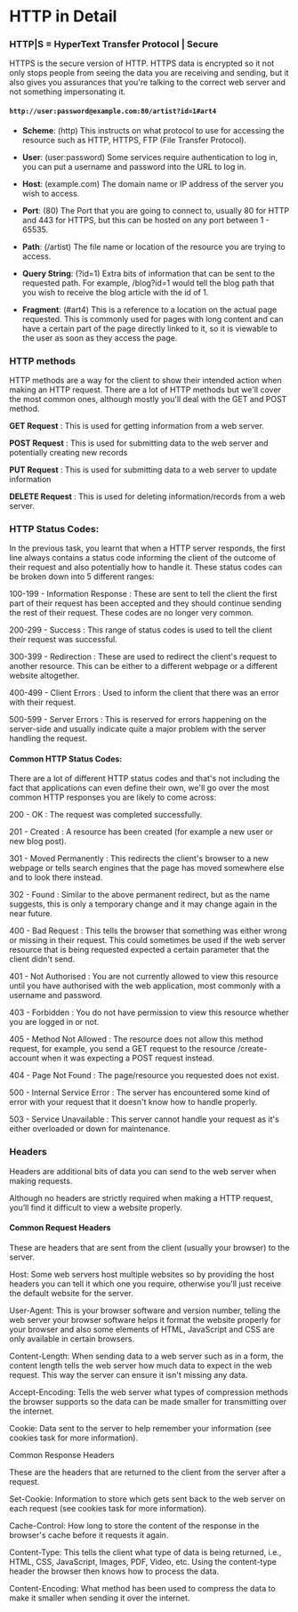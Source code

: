 # HTTP in Detail

### HTTP|S = HyperText Transfer Protocol | Secure

HTTPS is the secure version of HTTP. HTTPS data is encrypted so it not only stops people from seeing the data you are receiving and sending, but it also gives you assurances that you're talking to the correct web server and not something impersonating it.

#### `http://user:password@example.com:80/artist?id=1#art4`

* **Scheme**: (http) This instructs on what protocol to use for accessing the resource such as HTTP, HTTPS, FTP (File Transfer Protocol).

* **User**: (user:password) Some services require authentication to log in, you can put a username and password into the URL to log in.

* **Host**: (example.com) The domain name or IP address of the server you wish to access.

* **Port**: (80) The Port that you are going to connect to, usually 80 for HTTP and 443 for HTTPS, but this can be hosted on any port between 1 - 65535.

* **Path**: (/artist) The file name or location of the resource you are trying to access.

* **Query String**: (?id=1) Extra bits of information that can be sent to the requested path. For example, /blog?id=1 would tell the blog path that you wish to receive the blog article with the id of 1.

* **Fragment**: (#art4) This is a reference to a location on the actual page requested. This is commonly used for pages with long content and can have a certain part of the page directly linked to it, so it is viewable to the user as soon as they access the page.

### HTTP methods
HTTP methods are a way for the client to show their intended action when making an HTTP request. There are a lot of HTTP methods but we'll cover the most common ones, although mostly you'll deal with the GET and POST method.

**GET Request** : 
This is used for getting information from a web server.

**POST Request** : 
This is used for submitting data to the web server and potentially creating new records

**PUT Request** : 
This is used for submitting data to a web server to update information

**DELETE Request** : 
This is used for deleting information/records from a web server.


### HTTP Status Codes:

In the previous task, you learnt that when a HTTP server responds, the first line always contains a status code informing the client of the outcome of their request and also potentially how to handle it. These status codes can be broken down into 5 different ranges:

100-199 - Information Response : These are sent to tell the client the first part of their request has been accepted and they should continue sending the rest of their request. These codes are no longer very common.

200-299 - Success : This range of status codes is used to tell the client their request was successful.

300-399 - Redirection : These are used to redirect the client's request to another resource. This can be either to a different webpage or a different website altogether.

400-499 - Client Errors : Used to inform the client that there was an error with their request.

500-599 - Server Errors : This is reserved for errors happening on the server-side and usually indicate quite a major problem with the server handling the request.

#### Common HTTP Status Codes:

There are a lot of different HTTP status codes and that's not including the fact that applications can even define their own, we'll go over the most common HTTP responses you are likely to come across:

200 - OK : The request was completed successfully.

201 - Created : A resource has been created (for example a new user or new blog post).

301 - Moved Permanently : This redirects the client's browser to a new webpage or tells search engines that the page has moved somewhere else and to look there instead.

302 - Found : Similar to the above permanent redirect, but as the name suggests, this is only a temporary change and it may change again in the near future.

400 - Bad Request : This tells the browser that something was either wrong or missing in their request. This could sometimes be used if the web server resource that is being requested expected a certain parameter that the client didn't send.

401 - Not Authorised : You are not currently allowed to view this resource until you have authorised with the web application, most commonly with a username and password.

403 - Forbidden : You do not have permission to view this resource whether you are logged in or not.

405 - Method Not Allowed : The resource does not allow this method request, for example, you send a GET request to the resource /create-account when it was expecting a POST request instead.

404 - Page Not Found : The page/resource you requested does not exist.

500 - Internal Service Error : The server has encountered some kind of error with your request that it doesn't know how to handle properly.

503 - Service Unavailable : This server cannot handle your request as it's either overloaded or down for maintenance.


### Headers 
Headers are additional bits of data you can send to the web server when making requests.

Although no headers are strictly required when making a HTTP request, you’ll find it difficult to view a website properly.

#### Common Request Headers

﻿These are headers that are sent from the client (usually your browser) to the server.

Host: Some web servers host multiple websites so by providing the host headers you can tell it which one you require, otherwise you'll just receive the default website for the server.

User-Agent: This is your browser software and version number, telling the web server your browser software helps it format the website properly for your browser and also some elements of HTML, JavaScript and CSS are only available in certain browsers.

Content-Length: When sending data to a web server such as in a form, the content length tells the web server how much data to expect in the web request. This way the server can ensure it isn't missing any data.

Accept-Encoding: Tells the web server what types of compression methods the browser supports so the data can be made smaller for transmitting over the internet.

Cookie: Data sent to the server to help remember your information (see cookies task for more information).

Common Response Headers

These are the headers that are returned to the client from the server after a request.

Set-Cookie: Information to store which gets sent back to the web server on each request (see cookies task for more information).

Cache-Control: How long to store the content of the response in the browser's cache before it requests it again.

Content-Type: This tells the client what type of data is being returned, i.e., HTML, CSS, JavaScript, Images, PDF, Video, etc. Using the content-type header the browser then knows how to process the data.

Content-Encoding: What method has been used to compress the data to make it smaller when sending it over the internet.


